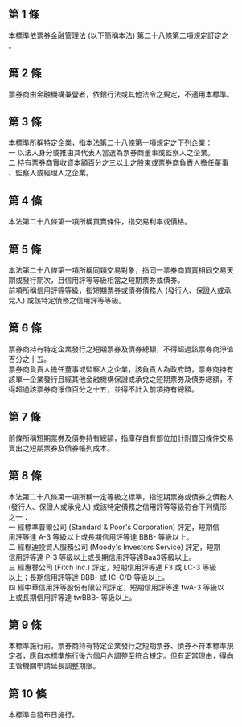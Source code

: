 第 1 條
-------
本標準依票券金融管理法 (以下簡稱本法) 第二十八條第二項規定訂定之  
。

第 2 條
-------
票券商由金融機構兼營者，依銀行法或其他法令之規定，不適用本標準。

第 3 條
-------
本標準所稱特定企業，指本法第二十八條第一項規定之下列企業：  
一  以法人身分或推由其代表人當選為票券商董事或監察人之企業。  
二  持有票券商實收資本額百分之三以上之股東或票券商負責人擔任董事  
    、監察人或經理人之企業。

第 4 條
-------
本法第二十八條第一項所稱買賣條件，指交易利率或價格。

第 5 條
-------
本法第二十八條第一項所稱同類交易對象，指同一票券商買賣相同交易天  
期或發行期次，且信用評等等級相當之短期票券或債券。  
前項所稱信用評等等級，指短期票券或債券債務人 (發行人、保證人或承  
兌人) 或該特定債務之信用評等等級。

第 6 條
-------
票券商持有特定企業發行之短期票券及債券總額，不得超過該票券商淨值  
百分之十五。  
票券商負責人擔任董事或監察人之企業，該負責人為政府時，票券商持有  
該單一企業發行且經其他金融機構保證或承兌之短期票券及債券總額，不  
得超過該票券商淨值百分之十五，並得不計入前項持有總額。

第 7 條
-------
前條所稱短期票券及債券持有總額，指庫存自有部位加計附買回條件交易  
賣出之短期票券及債券帳列成本。

第 8 條
-------
本法第二十八條第一項所稱一定等級之標準，指短期票券或債券之債務人  
 (發行人、保證人或承兌人) 或該特定債務之信用評等等級符合下列情形  
之一：  
一  經標準普爾公司 (Standard & Poor's Corporation)  評定，短期信  
    用評等達 A-3  等級以上或長期信用評等達 BBB- 等級以上。  
二  經穆迪投資人服務公司 (Moody's Investors Service)  評定，短期  
    信用評等達 P-3  等級以上或長期信用評等達Baa3等級以上。  
三  經惠譽公司 (Fitch Inc.) 評定，短期信用評等達 F3 或 LC-3 等級  
    以上；長期信用評等達 BBB- 或 IC-C/D 等級以上。  
四  經中華信用評等股份有限公司評定，短期信用評等達 twA-3  等級以  
    上或長期信用評等達 twBBB- 等級以上。

第 9 條
-------
本標準施行前，票券商持有特定企業發行之短期票券、債券不符本標準規  
定者，應自本標準施行後六個月內調整至符合規定。但有正當理由，得向  
主管機關申請延長調整期限。

第 10 條
--------
本標準自發布日施行。

